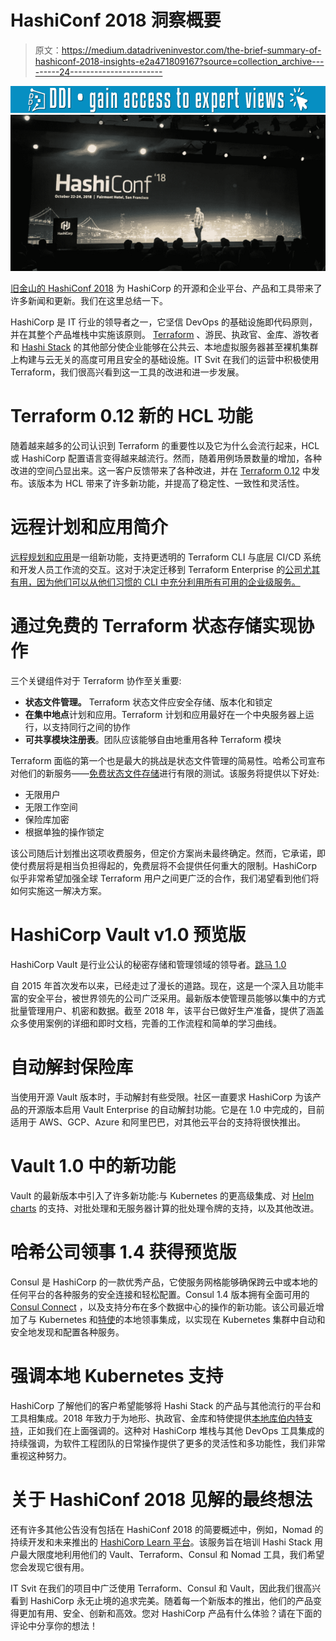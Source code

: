 # HashiConf 2018 洞察概要

> 原文：<https://medium.datadriveninvestor.com/the-brief-summary-of-hashiconf-2018-insights-e2a471809167?source=collection_archive---------24----------------------->

[![](img/470461fd7115b7be6636b48da0b8d556.png)](http://www.track.datadriveninvestor.com/1B9E)![](img/00a96e511b4d11514d98b41ba82d74c9.png)

[旧金山的 HashiConf 2018](https://www.hashiconf.com/) 为 HashiCorp 的开源和企业平台、产品和工具带来了许多新闻和更新。我们在这里总结一下。

HashiCorp 是 IT 行业的领导者之一，它坚信 DevOps 的基础设施即代码原则，并在其整个产品堆栈中实施该原则。 [Terraform](https://www.hashicorp.com/terraform) 、游民、执政官、金库、游牧者和 [Hashi Stack](https://www.hashicorp.com/) 的其他部分使企业能够在公共云、本地虚拟服务器甚至裸机集群上构建与云无关的高度可用且安全的基础设施。IT Svit 在我们的运营中积极使用 Terraform，我们很高兴看到这一工具的改进和进一步发展。

# Terraform 0.12 新的 HCL 功能

随着越来越多的公司认识到 Terraform 的重要性以及它为什么会流行起来，HCL 或 HashiCorp 配置语言变得越来越流行。然而，随着用例场景数量的增加，各种改进的空间凸显出来。这一客户反馈带来了各种改进，并在 [Terraform 0.12](https://www.hashicorp.com/blog/terraform-0-1-2-preview) 中发布。该版本为 HCL 带来了许多新功能，并提高了稳定性、一致性和灵活性。

# 远程计划和应用简介

[远程规划和应用](https://www.hashicorp.com/blog/terraform-remote-operations)是一组新功能，支持更透明的 Terraform CLI 与底层 CI/CD 系统和开发人员工作流的交互。这对于决定迁移到 Terraform Enterprise 的[公司尤其有用，因为他们可以从他们习惯的 CLI 中充分利用所有可用的企业级服务。](https://hireukraine.me/service/business-transformation-and-coe/)

# 通过免费的 Terraform 状态存储实现协作

三个关键组件对于 Terraform 协作至关重要:

*   **状态文件管理。** Terraform 状态文件应安全存储、版本化和锁定
*   **在集中地点**计划和应用。Terraform 计划和应用最好在一个中央服务器上运行，以支持同行之间的协作
*   **可共享模块注册表**。团队应该能够自由地重用各种 Terraform 模块

Terraform 面临的第一个也是最大的挑战是状态文件管理的简易性。哈希公司宣布对他们的新服务——[免费状态文件存储](https://app.terraform.io/signup)进行有限的测试。该服务将提供以下好处:

*   无限用户
*   无限工作空间
*   保险库加密
*   根据单独的操作锁定

该公司随后计划推出这项收费服务，但定价方案尚未最终确定。然而，它承诺，即使付费层将是相当负担得起的，免费层将不会提供任何重大的限制。HashiCorp 似乎非常希望加强全球 Terraform 用户之间更广泛的合作，我们渴望看到他们将如何实施这一解决方案。

# HashiCorp Vault v1.0 预览版

HashiCorp Vault 是行业公认的秘密存储和管理领域的领导者。[跳马 1.0](https://www.hashicorp.com/products/vault/)

自 2015 年首次发布以来，已经走过了漫长的道路。现在，这是一个深入且功能丰富的安全平台，被世界领先的公司广泛采用。最新版本使管理员能够以集中的方式批量管理用户、机密和数据。截至 2018 年，该平台已做好生产准备，提供了涵盖众多使用案例的详细和即时文档，完善的工作流程和简单的学习曲线。

# 自动解封保险库

当使用开源 Vault 版本时，手动解封有些受限。社区一直要求 HashiCorp 为该产品的开源版本启用 Vault Enterprise 的自动解封功能。它是在 1.0 中完成的，目前适用于 AWS、GCP、Azure 和阿里巴巴，对其他云平台的支持将很快推出。

# Vault 1.0 中的新功能

Vault 的最新版本中引入了许多新功能:与 Kubernetes 的更高级集成、对 [Helm charts](https://itsvit.com/blog/what-is-helm-and-why-you-should-love-it/) 的支持、对批处理和无服务器计算的批处理令牌的支持，以及其他改进。

# 哈希公司领事 1.4 获得预览版

Consul 是 HashiCorp 的一款优秀产品，它使服务网格能够确保跨云中或本地的任何平台的各种服务的安全连接和轻松配置。Consul 1.4 版本拥有全面可用的 [Consul Connect](https://www.hashicorp.com/blog/consul-1-2-service-mesh) ，以及支持分布在多个数据中心的操作的新功能。该公司最近增加了与 Kubernetes 和[特使](https://www.hashicorp.com/blog/consul-1-3-envoy)的本地领事集成，以实现在 Kubernetes 集群中自动和安全地发现和配置各种服务。

# 强调本地 Kubernetes 支持

HashiCorp 了解他们的客户希望能够将 Hashi Stack 的产品与其他流行的平台和工具相集成。2018 年致力于为地形、执政官、金库和特使提供[本地库伯内特支持](https://www.hashicorp.com/blog/first-class-kubernetes-support-for-hashicorp-products)，正如我们在上面强调的。这种对 HashiCorp 堆栈与其他 DevOps 工具集成的持续强调，为软件工程团队的日常操作提供了更多的灵活性和多功能性，我们非常重视这种努力。

# 关于 HashiConf 2018 见解的最终想法

还有许多其他公告没有包括在 HashiConf 2018 的简要概述中，例如，Nomad 的持续开发和未来推出的 [HashiCorp Learn 平台](https://www.hashicorp.com/blog/hashicorp-learn-platform-with-vault)。该服务旨在培训 Hashi Stack 用户最大限度地利用他们的 Vault、Terraform、Consul 和 Nomad 工具，我们希望您会发现它很有用。

IT Svit 在我们的项目中广泛使用 Terraform、Consul 和 Vault，因此我们很高兴看到 HashiCorp 永无止境的追求完美。随着每一个新版本的推出，他们的产品变得更加有用、安全、创新和高效。您对 HashiCorp 产品有什么体验？请在下面的评论中分享你的想法！